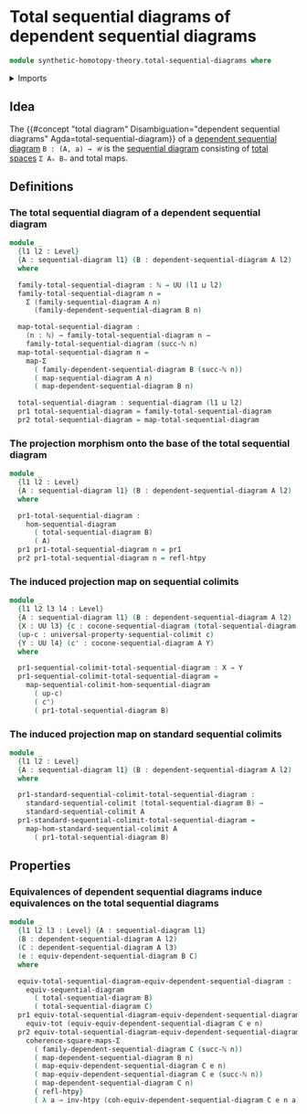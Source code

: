 # Total sequential diagrams of dependent sequential diagrams

```agda
module synthetic-homotopy-theory.total-sequential-diagrams where
```

<details><summary>Imports</summary>

```agda
open import elementary-number-theory.natural-numbers

open import foundation.dependent-pair-types
open import foundation.functoriality-dependent-pair-types
open import foundation.homotopies
open import foundation.universe-levels

open import synthetic-homotopy-theory.cocones-under-sequential-diagrams
open import synthetic-homotopy-theory.dependent-sequential-diagrams
open import synthetic-homotopy-theory.equivalences-dependent-sequential-diagrams
open import synthetic-homotopy-theory.equivalences-sequential-diagrams
open import synthetic-homotopy-theory.functoriality-sequential-colimits
open import synthetic-homotopy-theory.morphisms-sequential-diagrams
open import synthetic-homotopy-theory.sequential-colimits
open import synthetic-homotopy-theory.sequential-diagrams
open import synthetic-homotopy-theory.universal-property-sequential-colimits
```

</details>

## Idea

The
{{#concept "total diagram" Disambiguation="dependent sequential diagrams" Agda=total-sequential-diagram}}
of a
[dependent sequential diagram](synthetic-homotopy-theory.dependent-sequential-diagrams.md)
`B : (A, a) → 𝒰` is the
[sequential diagram](synthetic-homotopy-theory.sequential-diagrams.md)
consisting of [total spaces](foundation.dependent-pair-types.md) `Σ Aₙ Bₙ` and
total maps.

## Definitions

### The total sequential diagram of a dependent sequential diagram

```agda
module _
  {l1 l2 : Level}
  {A : sequential-diagram l1} (B : dependent-sequential-diagram A l2)
  where

  family-total-sequential-diagram : ℕ → UU (l1 ⊔ l2)
  family-total-sequential-diagram n =
    Σ (family-sequential-diagram A n)
      (family-dependent-sequential-diagram B n)

  map-total-sequential-diagram :
    (n : ℕ) → family-total-sequential-diagram n →
    family-total-sequential-diagram (succ-ℕ n)
  map-total-sequential-diagram n =
    map-Σ
      ( family-dependent-sequential-diagram B (succ-ℕ n))
      ( map-sequential-diagram A n)
      ( map-dependent-sequential-diagram B n)

  total-sequential-diagram : sequential-diagram (l1 ⊔ l2)
  pr1 total-sequential-diagram = family-total-sequential-diagram
  pr2 total-sequential-diagram = map-total-sequential-diagram
```

### The projection morphism onto the base of the total sequential diagram

```agda
module _
  {l1 l2 : Level}
  {A : sequential-diagram l1} (B : dependent-sequential-diagram A l2)
  where

  pr1-total-sequential-diagram :
    hom-sequential-diagram
      ( total-sequential-diagram B)
      ( A)
  pr1 pr1-total-sequential-diagram n = pr1
  pr2 pr1-total-sequential-diagram n = refl-htpy
```

### The induced projection map on sequential colimits

```agda
module _
  {l1 l2 l3 l4 : Level}
  {A : sequential-diagram l1} (B : dependent-sequential-diagram A l2)
  {X : UU l3} {c : cocone-sequential-diagram (total-sequential-diagram B) X}
  (up-c : universal-property-sequential-colimit c)
  {Y : UU l4} (c' : cocone-sequential-diagram A Y)
  where

  pr1-sequential-colimit-total-sequential-diagram : X → Y
  pr1-sequential-colimit-total-sequential-diagram =
    map-sequential-colimit-hom-sequential-diagram
      ( up-c)
      ( c')
      ( pr1-total-sequential-diagram B)
```

### The induced projection map on standard sequential colimits

```agda
module _
  {l1 l2 : Level}
  {A : sequential-diagram l1} (B : dependent-sequential-diagram A l2)
  where

  pr1-standard-sequential-colimit-total-sequential-diagram :
    standard-sequential-colimit (total-sequential-diagram B) →
    standard-sequential-colimit A
  pr1-standard-sequential-colimit-total-sequential-diagram =
    map-hom-standard-sequential-colimit A
      ( pr1-total-sequential-diagram B)
```

## Properties

### Equivalences of dependent sequential diagrams induce equivalences on the total sequential diagrams

```agda
module _
  {l1 l2 l3 : Level} {A : sequential-diagram l1}
  (B : dependent-sequential-diagram A l2)
  (C : dependent-sequential-diagram A l3)
  (e : equiv-dependent-sequential-diagram B C)
  where

  equiv-total-sequential-diagram-equiv-dependent-sequential-diagram :
    equiv-sequential-diagram
      ( total-sequential-diagram B)
      ( total-sequential-diagram C)
  pr1 equiv-total-sequential-diagram-equiv-dependent-sequential-diagram n =
    equiv-tot (equiv-equiv-dependent-sequential-diagram C e n)
  pr2 equiv-total-sequential-diagram-equiv-dependent-sequential-diagram n =
    coherence-square-maps-Σ
      ( family-dependent-sequential-diagram C (succ-ℕ n))
      ( map-dependent-sequential-diagram B n)
      ( map-equiv-dependent-sequential-diagram C e n)
      ( map-equiv-dependent-sequential-diagram C e (succ-ℕ n))
      ( map-dependent-sequential-diagram C n)
      { refl-htpy}
      ( λ a → inv-htpy (coh-equiv-dependent-sequential-diagram C e n a))
```
